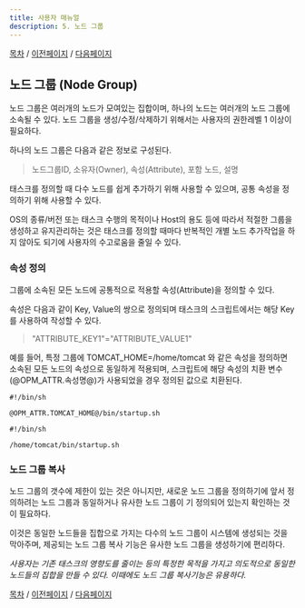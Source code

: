 ```yaml
---
title: 사용자 매뉴얼
description: 5. 노드 그룹
---
```


[목차](UserManual.md) / [이전페이지](UserManual4.md) / [다음페이지](UserManual6.md)

## 노드 그룹 (Node Group)

노드 그룹은 여러개의 노드가 모여있는 집합이며, 하나의 노드는 여러개의 노드 그룹에 소속될 수 있다.
노드 그룹을 생성/수정/삭제하기 위해서는 사용자의 권한레벨 1 이상이 필요하다.

하나의 노드 그룹은 다음과 같은 정보로 구성된다.
> 노드그룹ID, 소유자(Owner), 속성(Attribute), 포함 노드, 설명

태스크를 정의할 때 다수 노드를 쉽게 추가하기 위해 사용할 수 있으며, 공통 속성을 정의하기 위해 사용할 수 있다.

OS의 종류/버전 또는 태스크 수행의 목적이나 Host의 용도 등에 따라서 적절한 그룹을 생성하고 유지관리하는 것은 
태스크를 정의할 때마다 반복적인 개별 노드 추가작업을 하지 않아도 되기에 사용자의 수고로움을 줄일 수 있다.

### 속성 정의

그룹에 소속된 모든 노드에 공통적으로 적용할 속성(Attribute)을 정의할 수 있다.

속성은 다음과 같이 Key, Value의 쌍으로 정의되며 태스크의 스크립트에서는 해당 Key를 사용하여 작성할 수 있다.
> "ATTRIBUTE_KEY1"="ATTRIBUTE_VALUE1"

예를 들어, 특정 그룹에 TOMCAT_HOME=/home/tomcat 와 같은 속성을 정의하면 소속된 모든 노드의 속성으로 동일하게 적용되며, 스크립트에 해당 속성의 치환 변수(@OPM_ATTR.속성명@)가 사용되었을 경우 정의된 값으로 치환된다.

```shell
#!/bin/sh

@OPM_ATTR.TOMCAT_HOME@/bin/startup.sh
```

```shell
#!/bin/sh

/home/tomcat/bin/startup.sh
```

### 노드 그룹 복사

노드 그룹의 갯수에 제한이 있는 것은 아니지만, 새로운 노드 그룹을 정의하기에 앞서 정의하려는 노드 그룹과 동일하거나 유사한 노드 그룹이 기 정의되어 있는지 확인하는 것이 필요하다.

이것은 동일한 노드들을 집합으로 가지는 다수의 노드 그룹이 시스템에 생성되는 것을 막아주며, 제공되는 노드 그룹 복사 기능은 유사한 노드 그룹을 생성하기에 편리하다. 

*사용자는 기존 태스크의 영향도를 줄이는 등의 특정한 목적을 가지고 의도적으로 동일한 노드들의 집합을 만들 수 있다. 이때에도 노드 그룹 복사기능은 유용하다.* 

[목차](UserManual.md) / [이전페이지](UserManual4.md) / [다음페이지](UserManual6.md)
